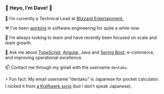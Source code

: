### 👋 Heyo, I’m Dave! 👋

🔭 I’m currently a Technical Lead at [Blizzard Entertainment.](https://github.com/blizzard)

⚒ I’ve been <a href="https://www.linkedin.com/in/dschless/" target="_blank">working</a> in software engineering for quite a while now.

🌱 I’m always looking to learn and have recently been focused on scale and team growth.

💬 Ask me about [TypeScript](https://github.com/microsoft/TypeScript/), [Angular](https://github.com/angular/angular), Java and [Spring Boot](https://github.com/spring-projects/spring-boot), e-commerce, and improving operational excellence.

📫 Contact me through my gmail with the username `dentaku`.

⚡ Fun fact: My email username “dentaku” is Japanese for pocket calculator. I nicked it from <a href="https://youtu.be/ZbmFeXTN7GA" target="_blank">a Kraftwerk song</a> (but I don’t speak Japanese).

<!--
**dschless/dschless** is a ✨ _special_ ✨ repository because its `README.md` (this file) appears on your GitHub profile.

Here are some ideas to get you started:

- 🔭 I’m currently working on ...
- 🌱 I’m currently learning ...
- 👯 I’m looking to collaborate on ...
- 🤔 I’m looking for help with ...
- 💬 Ask me about ...
- 📫 How to reach me: ...
- 😄 Pronouns: ...
- ⚡ Fun fact: ...
-->
